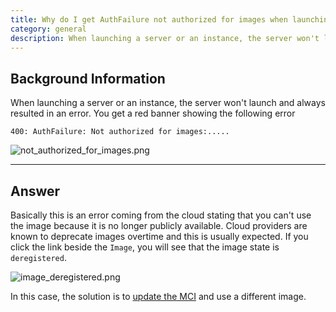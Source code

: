 ```yaml
---
title: Why do I get AuthFailure not authorized for images when launching an instance?
category: general
description: When launching a server or an instance, the server won't launch and always resulted in an error.
---
```


## Background Information

When launching a server or an instance, the server won't launch and always resulted in an error. You get a red banner showing the following error

~~~
400: AuthFailure: Not authorized for images:.....
~~~

![not_authorized_for_images.png](/img/not_authorized_for_images.png)

* * *

## Answer

Basically this is an error coming from the cloud stating that you can't use the image because it is no longer publicly available. Cloud providers are known to deprecate images overtime and this is usually expected. If you click the link beside the `Image`, you will see that the image state is `deregistered`. 

![image_deregistered.png](/img/image_deregistered.png)

In this case, the solution is to [update the MCI](../cm/dashboard/design/multicloud_images/multicloud_images_actions.html) and use a different image.
